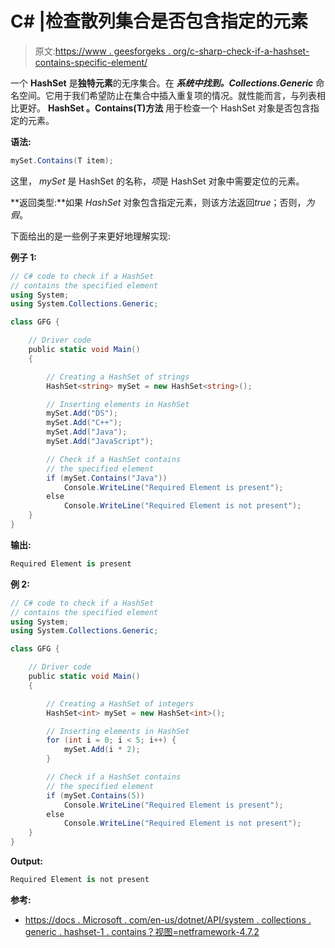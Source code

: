 # C# |检查散列集合是否包含指定的元素

> 原文:[https://www . geesforgeks . org/c-sharp-check-if-a-hashset-contains-specific-element/](https://www.geeksforgeeks.org/c-sharp-check-if-a-hashset-contains-the-specified-element/)

一个 **HashSet** 是**独特元素**的无序集合。在 ***系统中找到。Collections.Generic*** 命名空间。它用于我们希望防止在集合中插入重复项的情况。就性能而言，与列表相比更好。 **HashSet <t>。Contains(T)方法</t>** 用于检查一个 HashSet <t>对象是否包含指定的元素。</t>

**语法:**

```cs
mySet.Contains(T item);

```

这里， *mySet* 是 HashSet 的名称，*项*是 HashSet <t>对象中需要定位的元素。</t>

**返回类型:**如果 *HashSet* 对象包含指定元素，则该方法返回*true*；否则，*为假*。

下面给出的是一些例子来更好地理解实现:

**例子 1:**

```cs
// C# code to check if a HashSet
// contains the specified element
using System;
using System.Collections.Generic;

class GFG {

    // Driver code
    public static void Main()
    {

        // Creating a HashSet of strings
        HashSet<string> mySet = new HashSet<string>();

        // Inserting elements in HashSet
        mySet.Add("DS");
        mySet.Add("C++");
        mySet.Add("Java");
        mySet.Add("JavaScript");

        // Check if a HashSet contains
        // the specified element
        if (mySet.Contains("Java"))
            Console.WriteLine("Required Element is present");
        else
            Console.WriteLine("Required Element is not present");
    }
}
```

**输出:**

```cs
Required Element is present

```

**例 2:**

```cs
// C# code to check if a HashSet
// contains the specified element
using System;
using System.Collections.Generic;

class GFG {

    // Driver code
    public static void Main()
    {

        // Creating a HashSet of integers
        HashSet<int> mySet = new HashSet<int>();

        // Inserting elements in HashSet
        for (int i = 0; i < 5; i++) {
            mySet.Add(i * 2);
        }

        // Check if a HashSet contains
        // the specified element
        if (mySet.Contains(5))
            Console.WriteLine("Required Element is present");
        else
            Console.WriteLine("Required Element is not present");
    }
}
```

**Output:**

```cs
Required Element is not present

```

**参考:**

*   [https://docs . Microsoft . com/en-us/dotnet/API/system . collections . generic . hashset-1 . contains？视图=netframework-4.7.2](https://docs.microsoft.com/en-us/dotnet/api/system.collections.generic.hashset-1.contains?view=netframework-4.7.2)